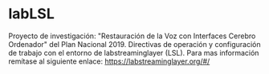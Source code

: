 # labLSL
Proyecto de investigación: "Restauración de la Voz con Interfaces Cerebro Ordenador" del Plan Nacional 2019. Directivas de operación y configuración de trabajo con el entorno de labstreaminglayer (LSL). Para mas información remítase al siguiente enlace: https://labstreaminglayer.org/#/
